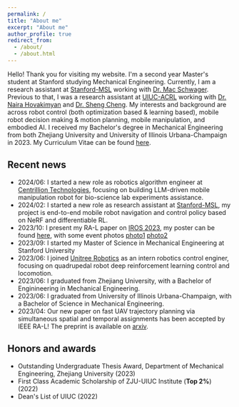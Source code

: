 ```yaml
---
permalink: /
title: "About me"
excerpt: "About me"
author_profile: true
redirect_from: 
  - /about/
  - /about.html
---
```

Hello! Thank you for visiting my website. I'm a second year Master's student at Stanford studying Mechanical Engineering. Currently, I am a research assistant at [Stanford-MSL](https://msl.stanford.edu/) working with [Dr. Mac Schwager](https://web.stanford.edu/~schwager/). Previous to that, I was a research assistant at [UIUC-ACRL](https://naira.mechse.illinois.edu/) working with [Dr. Naira Hovakimyan](https://mechse.illinois.edu/people/profile/nhovakim) and [Dr. Sheng Cheng](https://sheng-cheng.github.io/). My interests and background are across robot control (both optimization based & learning based), mobile robot decision making & motion planning, mobile manipulation, and embodied AI. I received my Bachelor's degree in Mechanical Engineering from both Zhejiang University and University of Illinois Urbana-Champaign in 2023. My Curriculum Vitae can be found [here](https://github.com/Qianzhong-Chen/Qianzhong-Chen.github.io/blob/master/files/Qianzhong_Chen_CV.pdf).

Recent news
------

* 2024/06: I started a new role as robotics algorithm engineer at [Centrillion Technologies](https://www.centrilliontech.com/), focusing on building LLM-driven mobile manipulation robot for bio-science lab experiments assistance.  
* 2024/02: I started a new role as research assistant at [Stanford-MSL](https://msl.stanford.edu/), my project is end-to-end mobile robot navigation and control policy based on NeRF and differentiable RL.
* 2023/10: I present my RA-L paper on [IROS 2023](https://ieee-iros.org/), my poster can be found [here](https://github.com/Qianzhong-Chen/Qianzhong-Chen.github.io/blob/master/files/2023_IROS_poster.pdf), with some event photos [photo1](https://github.com/Qianzhong-Chen/Qianzhong-Chen.github.io/blob/master/files/2023_IROS_photo1.jpg) [photo2](https://github.com/Qianzhong-Chen/Qianzhong-Chen.github.io/blob/master/files/2023_IROS_photo2.jpg)
* 2023/09: I started my Master of Science in Mechanical Engineering at Stanford University
* 2023/06: I joined [Unitree Robotics](https://m.unitree.com/) as an intern robotics control enginer, focusing on quadrupedal robot deep reinforcement learning control and locomotion.
* 2023/06: I graduated from Zhejiang University, with a Bachelor of Enginineering in Mechanical Engineering.
* 2023/06: I graduated from University of Illinois Urbana-Champaign, with a Bachelor of Science in Mechanical Engineering.
* 2023/04: Our new paper on fast UAV trajectory planning via simultaneous spatial and temporal assignments has been accepted by IEEE RA-L! The preprint is available on [arxiv](https://arxiv.org/abs/2211.15902).

Honors and awards
------

* Outstanding Undergraduate Thesis Award, Department of Mechanical Engineering, Zhejiang University (2023) 
* First Class Academic Scholarship of ZJU-UIUC Institute (**Top 2%**) (2022)
* Dean's List of UIUC (2022)

<!-- Service
------
* Journal Reviewer: IEEE Transactions on Control Systems Technology, Automatica, Journal of Guidance, Control, and Dynamics, IEEE Control Systems Letters, IEEE Transactions on Aerospace and Electronic Systems, IEEE Transactions on Industrial Informatics
* Conference Reviewer: CoRL, ICRA, IROS, IFAC WC, CDC, ACC, and DARS-SWARM
* Member of the IEEE CSS Technical Committee on Intelligent Control -->
<!-- 
Visitors
------
<script type="text/javascript" id="clustrmaps" src="//cdn.clustrmaps.com/map_v2.js?d=oXLUS-3Iesx-b_7fwyX7vOsyE4f4gwugR3oIU_mKEf4"></script> -->
